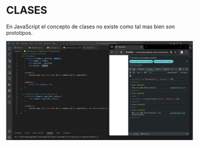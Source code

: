 # CLASES

En JavaScript el concepto de clases no existe como tal mas bien son prototipos.

![](/Capitulo%20V/img/5.Prototipos.png)
